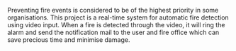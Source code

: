 Preventing fire events is considered to be of the highest priority in some organisations. 
This project is a real-time system for automatic fire detection using video input. 
 When a fire is detected through the video, it will ring the alarm and send the notification mail to the user and fire office which can save precious time and minimise damage.
